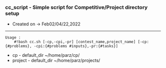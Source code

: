 ### cc_script - Simple script for Competitive/Project directory setup 
   - Created on ->  Feb02/04/22,2022
-----------
``` Script to create individual problem folders
Usage : 
	#!bash cc.sh [-cp,-cpi,-pr] [contest_name,project_name] [-cp:{#problems}, -cpi:{#problems #inputs},-pr:{#tasks}] 
```
- cp - default_dir ~/home/parz/cp/
- project - default_dir ~/home/parz/projects/
